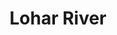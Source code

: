 ---
title: "Lohar River"
title_bn: "লোহার নদী"
description: "It originated from the Tripura mountains and entered into Bangladesh through Mukundopur in Comilla and ended into the Titas River."
---